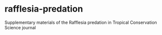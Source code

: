 # rafflesia-predation
Supplementary materials of the Rafflesia predation in Tropical Conservation Science journal

